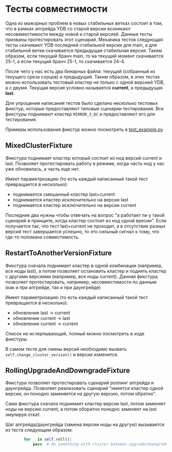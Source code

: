 # Тесты совместимости 

Одна из мажорных проблем в новых стабильных ветках состоит в том, что в рамках апгрейда YDB со старой версии возникают несовеместимости между новой и старой версией. Данные тесты призваны протестировать этот сценарий. Механика тестов следующая: тесты скачивают YDB последней стабильной версии для main, а для стабильной ветки скачивается предыдущая стабильная версия. Таким образом, если текущий бранч main, то на текущий момент скачивается 25-1, а если текущий бранч 25-1, то скачивается 24-4. 

После чего у нас есть два бинарных файла: текущий (собранный из текущего среза сорцов) и предыдущий. Таким образом, в этих тестах можно использовать тестовый кластер не только с одной версией YDB, а с двумя. Текущая версия условно называется **current**, а предыдущая **last**.

Для упрощения написания тестов было сделано несколько тестовых фикстур, которые предоставляют типовые сценарии тестирования. Все фикстуры поднимают кластер `MIRROR_3_DC` и предоставляют его для тестирования. 

Примеры использования фикстур можно посмотреть в [test_example.py](test_example.py)

## MixedClusterFixture
Фикстура поднимает кластер который состоит из нод версий current и last. Позволяет протестировать работу в режиме, когда часть нод у нас уже обновилась, а часть еще нет. 

Имеет параметризацию (то есть каждый написанный такой тест превращается в несколько):
- поднимается смешанный кластер last+current
- поднимается кластер исключительно на версии last
- поднимается кластер исключительно на версии current

Последние два нужны чтобы отвечать на вопрос "а работает ли у такой сценарий в принципе, когда кластер состоит из нод одной вресии". Если получается так, что тест last+current не проходит, а в отсутствие разных версий тест завершается успешно, то это сильный сигнал к тому, что где-то поломана совместимость. 

## RestartToAnotherVersionFixture
Фикстура сначала поднимает кластер в одной комбинации (например, все ноды last), а потом позволяет остановить кластер и поднять кластер с другими версиями (например, все ноды current). Данная фикстура позволяет протестировать, например, несовместимости по данным (как и при апгрейде, так и при даунгрейде)

Имеет параметризацию (то есть каждый написанный такой тест превращается в несколько):
- обновление last -> current
- обновление current -> last
- обновление current -> current

Список не исчерпывающий, полный можно посмотреть в коде фикстуры. 

В самом тесте для смены версий необходимо вызвать `self.change_cluster_version()` и версия изменится. 

## RollingUpgradeAndDowngradeFixture
Фикстура позволяет протестировать сценарий роллинг апгрейда и даунгрейда. Позволяет реализовать сценарий "имеется кластер одной версии, он понодно заменяется на другую версию, потом обратно". 

Сама фикстура сначала поднимает кластер версии last, потом заменяет ноды на версию current, а потом оборатно понодно заменяет на last эмулируя откат. 

Шаг апгрейда/даунгрейда (замена версии ноды на другую) вызывается из теста следующим образом: 

```python
        for _ in self.roll():
            pass  # do something with cluster between upgrade/downgrade steps
```